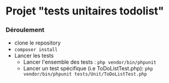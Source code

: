 # Projet "tests unitaires todolist"

### Déroulement 

* clone le repository
* `composer install`
* Lancer les tests 
    * Lancer l'ensemble des tests : `php vendor/bin/phpunit`
    * Lancer un test spécifique (i.e ToDoListTest.php): `php vendor/bin/phpunit tests/Unit/ToDoListTest.php`